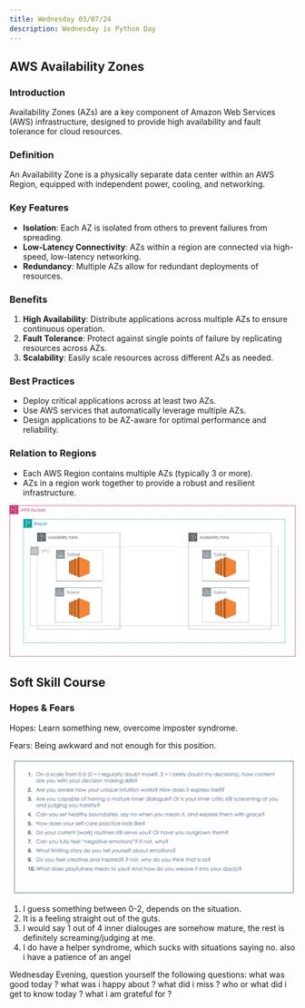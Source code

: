 ```yaml
---
title: Wednesday 03/07/24
description: Wednesday is Python Day
---
```

## AWS Availability Zones

### Introduction

Availability Zones (AZs) are a key component of Amazon Web Services (AWS) infrastructure, designed to provide high availability and fault tolerance for cloud resources.

### Definition

An Availability Zone is a physically separate data center within an AWS Region, equipped with independent power, cooling, and networking.

### Key Features

- **Isolation**: Each AZ is isolated from others to prevent failures from spreading.
- **Low-Latency Connectivity**: AZs within a region are connected via high-speed, low-latency networking.
- **Redundancy**: Multiple AZs allow for redundant deployments of resources.

### Benefits

1. **High Availability**: Distribute applications across multiple AZs to ensure continuous operation.
2. **Fault Tolerance**: Protect against single points of failure by replicating resources across AZs.
3. **Scalability**: Easily scale resources across different AZs as needed.

### Best Practices

- Deploy critical applications across at least two AZs.
- Use AWS services that automatically leverage multiple AZs.
- Design applications to be AZ-aware for optimal performance and reliability.

### Relation to Regions

- Each AWS Region contains multiple AZs (typically 3 or more).
- AZs in a region work together to provide a robust and resilient infrastructure.

![Availability Zones](../../../assets/day-3/availability_zones.drawio.png)

## Soft Skill Course

### Hopes & Fears

Hopes: Learn something new, overcome imposter syndrome.

Fears: Being awkward and not enough for this position.

![Softskill Day 1](../../../assets/day-3/soft-skill-course.png)

1. I guess something between 0-2, depends on the situation.
2. It is a feeling straight out of the guts.
3. I would say 1 out of 4 inner dialouges are somehow mature, the rest is definitely screaming/judging at me.
4. I do have a helper syndrome, which sucks with situations saying no. also i have a patience of an angel

Wednesday Evening, question yourself the following questions:
what was good today ?
what was i happy about ?
what did i miss ?
who or what did i get to know today ?
what i am grateful for ?
